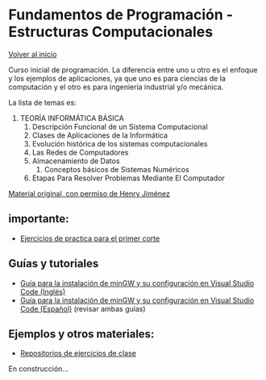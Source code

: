 # Fundamentos de Programación - Estructuras Computacionales

[Volver al inicio](./intro.md)

Curso inicial de programación.  La diferencia entre uno u otro es el enfoque y los ejemplos de aplicaciones, ya que uno es para ciencias de la computación y el otro es para ingeniería industrial y/o mecánica.

La lista de temas es:

1. TEORÍA INFORMÁTICA BÁSICA
    1. Descripción Funcional de un Sistema Computacional
    2. Clases de Aplicaciones de la Informática
    3. Evolución histórica de los sistemas computacionales
    4. Las Redes de Computadores
    5. Almacenamiento de Datos
        1. Conceptos básicos de Sistemas Numéricos
    6. Etapas Para Resolver Problemas Mediante El Computador

[Material original, con permiso de Henry Jiménez](https://sites.google.com/view/fundamentosdeprogramacin2021-i/recursos?authuser=0)

## importante:

* [Ejercicios de practica para el primer corte](./Taller1_22948_Repaso_2023-2.pdf)

## Guías y tutoriales

* [Guía para la instalación de minGW y su configuración en Visual Studio Code (Inglés)](https://code.visualstudio.com/docs/cpp/config-mingw)
* [Guía para la instalación de minGW y su configuración en Visual Studio Code (Español)](https://dgvergel.blogspot.com/2019/08/integrando-vscode-mingw-w64-y-cmake.html) (revisar ambas guías)

## Ejemplos y otros materiales:
* <a href="https://github.com/sergiogelvez/MaterialClases" target="_blank">Repositorios de ejercicios de clase</a>



En construcción...